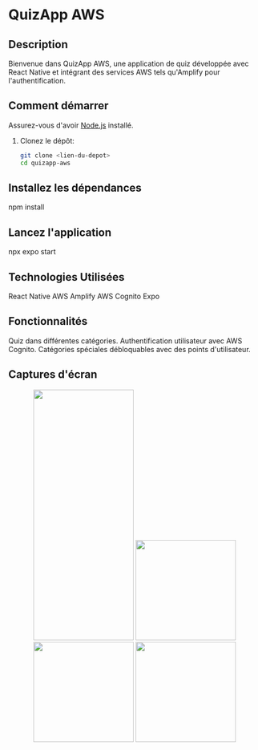 # QuizApp AWS

## Description

Bienvenue dans QuizApp AWS, une application de quiz développée avec React Native et intégrant des services AWS tels qu'Amplify pour l'authentification.

## Comment démarrer

Assurez-vous d'avoir [Node.js](https://nodejs.org/) installé.

1. Clonez le dépôt:

   ```bash
   git clone <lien-du-depot>
   cd quizapp-aws

## Installez les dépendances

npm install

## Lancez l'application

npx expo start

## Technologies Utilisées

React Native
AWS Amplify
AWS Cognito
Expo

## Fonctionnalités

Quiz dans différentes catégories.
Authentification utilisateur avec AWS Cognito.
Catégories spéciales débloquables avec des points d'utilisateur.

## Captures d'écran

<!-- markdownlint-disable MD033 -->
<p align="center">
  <img src="./assets/images/demo1.png" width="200" height="500" padding="20"/>

  <img src="./assets/images/demo2.png" width="200" heigth="400" padding="20"/>

  <img src="./assets/images/demo3.png" width="200" heigth="500" padding="20"/>

  <img src="./assets/images/demo4.png" width="200" heigth="500" padding="20"/>
</p>
<!-- markdownlint-enable MD033 -->